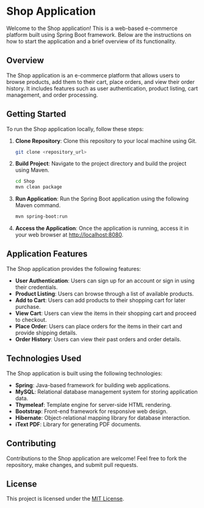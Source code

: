 # Shop Application

Welcome to the Shop application! This is a web-based e-commerce platform built using Spring Boot framework. Below are the instructions on how to start the application and a brief overview of its functionality.

## Overview

The Shop application is an e-commerce platform that allows users to browse products, add them to their cart, place orders, and view their order history. It includes features such as user authentication, product listing, cart management, and order processing.

## Getting Started

To run the Shop application locally, follow these steps:

1. **Clone Repository**: Clone this repository to your local machine using Git.

   ```bash
   git clone <repository_url>
   ```

2. **Build Project**: Navigate to the project directory and build the project using Maven.

   ```bash
   cd Shop
   mvn clean package
   ```

3. **Run Application**: Run the Spring Boot application using the following Maven command.

   ```bash
   mvn spring-boot:run
   ```

4. **Access the Application**: Once the application is running, access it in your web browser at [http://localhost:8080](http://localhost:8080).

## Application Features

The Shop application provides the following features:

- **User Authentication**: Users can sign up for an account or sign in using their credentials.
- **Product Listing**: Users can browse through a list of available products.
- **Add to Cart**: Users can add products to their shopping cart for later purchase.
- **View Cart**: Users can view the items in their shopping cart and proceed to checkout.
- **Place Order**: Users can place orders for the items in their cart and provide shipping details.
- **Order History**: Users can view their past orders and order details.

## Technologies Used

The Shop application is built using the following technologies:

- **Spring**: Java-based framework for building web applications.
- **MySQL**: Relational database management system for storing application data.
- **Thymeleaf**: Template engine for server-side HTML rendering.
- **Bootstrap**: Front-end framework for responsive web design.
- **Hibernate**: Object-relational mapping library for database interaction.
- **iText PDF**: Library for generating PDF documents.

## Contributing

Contributions to the Shop application are welcome! Feel free to fork the repository, make changes, and submit pull requests.

## License

This project is licensed under the [MIT License](LICENSE).
